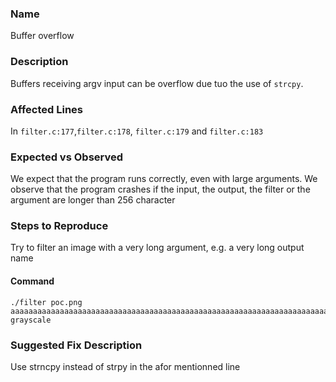 ### Name
Buffer overflow

### Description
Buffers receiving argv input can be overflow due tuo the use of `strcpy`.

### Affected Lines
In `filter.c:177`,`filter.c:178`, `filter.c:179` and `filter.c:183`

### Expected vs Observed
We expect that the program runs correctly, even with large arguments.
We observe that the program crashes if the input, the output, the filter or the argument are longer than 256 character


### Steps to Reproduce
Try to filter an image with a very long argument, e.g. a very long output name

#### Command
```
./filter poc.png aaaaaaaaaaaaaaaaaaaaaaaaaaaaaaaaaaaaaaaaaaaaaaaaaaaaaaaaaaaaaaaaaaaaaaaaaaaaaaaaaaaaaaaaaaaaaaaaaaaaaaaaaaaaaaaaaaaaaaaaaaaaaaaaaaaaaaaaaaaaaaaaaaaaaaaaaaaaaaaaaaaaaaaaaaaaaaaaaaaaaaaaaaaaaaaaaaaaaaaaaaaaaaaaaaaaaaaaaaaaaaaaaaaaaaaaaaaaaaaaaaaaaaaaaaaaaaaaaaaa.png grayscale
```
### Suggested Fix Description
Use strncpy instead of strpy in the afor mentionned line
